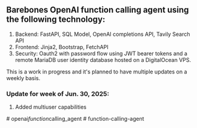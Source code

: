 ## Barebones OpenAI function calling agent using the following technology: 

1. Backend: FastAPI, SQL Model, OpenAI completions API, Tavily Search API
2. Frontend: Jinja2, Bootstrap, FetchAPI
3. Security: Oauth2 with password flow using JWT bearer tokens and a remote MariaDB user identity database hosted on a DigitalOcean VPS.

This is a work in progress and it's planned to have multiple updates on a weekly basis.

### Update for week of Jun. 30, 2025:

1. Added multiuser capabilities 

#   o p e n a i _ f u n c t i o n _ c a l l i n g _ a g e n t  
 #   f u n c t i o n - c a l l i n g - a g e n t  
 